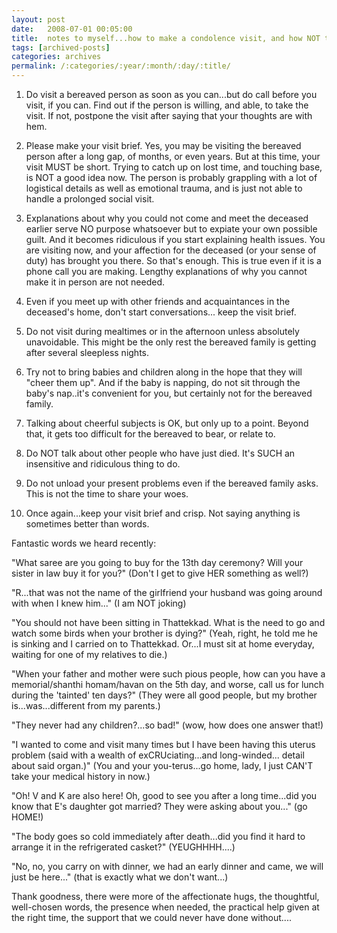```yaml
---
layout: post
date:	2008-07-01 00:05:00
title:  notes to myself...how to make a condolence visit, and how NOT to....
tags: [archived-posts]
categories: archives
permalink: /:categories/:year/:month/:day/:title/
---
```

1. Do visit a bereaved person as soon as you can...but do call before you visit, if you can. Find out if the person is willing, and able, to take the visit. If not, postpone the visit after saying that your thoughts are with hem.

2. Please make your visit brief. Yes, you may be visiting the bereaved person after a long gap, of months, or even years. But at this time, your visit MUST be short. Trying to catch up on lost time, and touching base, is NOT a good idea now. The person is probably grappling with a lot of logistical details as well as emotional trauma, and is just not able to handle a prolonged social visit.

3. Explanations about why you could not come and meet the deceased earlier serve NO purpose whatsoever but to expiate your own possible guilt. And it becomes ridiculous if you start explaining health issues. You are visiting now, and your affection for the deceased (or your sense of duty) has brought you there. So that's enough. This is true even if it is a phone call you are making. Lengthy explanations of why you cannot make it in person are not needed.

4. Even if you meet up with other friends and acquaintances in the deceased's home, don't start conversations... keep the visit brief.

5. Do not visit during mealtimes or in the afternoon unless absolutely unavoidable. This might be the only rest the bereaved family is getting after several sleepless nights.

6. Try not to bring babies and children along in the hope that they will "cheer them up". And if the baby is napping, do not sit through the baby's nap..it's convenient for you, but certainly not for the bereaved family.

7. Talking about cheerful subjects is OK, but only up to a point. Beyond that, it gets too difficult for the bereaved to bear, or relate to.

8. Do NOT talk about other people who have just died. It's SUCH an insensitive and ridiculous thing to do.

9. Do not unload your present problems even if the bereaved family asks. This is not the time to share your woes.

10. Once again...keep your visit brief and crisp. Not saying anything is sometimes better than words.


Fantastic words we heard recently:

"What saree are you going to buy for the 13th day ceremony? Will your sister in law buy it for you?" (Don't I get to give HER something as well?)

"R...that was not the name of the girlfriend your husband was going around with when I knew him..." (I am NOT joking)

"You should not have been sitting in Thattekkad. What is the need to go and watch some birds when your brother is dying?" (Yeah, right, he told me he is sinking and I carried on to Thattekkad. Or...I must sit at home everyday, waiting for one of my relatives to die.)

"When your father and mother were such pious people, how can you have a memorial/shanthi homam/havan on the 5th day, and worse, call us for lunch during the 'tainted' ten days?"  (They were all good  people, but my brother is...was...different from my parents.)

"They never had any children?...so bad!" (wow, how does one answer that!)

"I wanted to come and visit many times but I have been having this uterus problem (said with a wealth  of  exCRUciating...and long-winded... detail about said organ.)" (You and your you-terus...go home, lady, I just CAN'T take your medical history in now.)

"Oh! V and K are also here! Oh, good to see you after a long time...did you know that E's daughter got married? They were asking about you..." (go HOME!)

"The body goes so cold immediately after death...did you find it hard to arrange it in the refrigerated casket?" (YEUGHHHH....)

"No, no, you carry on with dinner, we had an early dinner and came, we will just be here..." (that is exactly what we don't want...)

Thank goodness, there were more of the affectionate hugs, the thoughtful, well-chosen words, the presence when needed, the practical help given at the right time, the support that we could never have done without....

